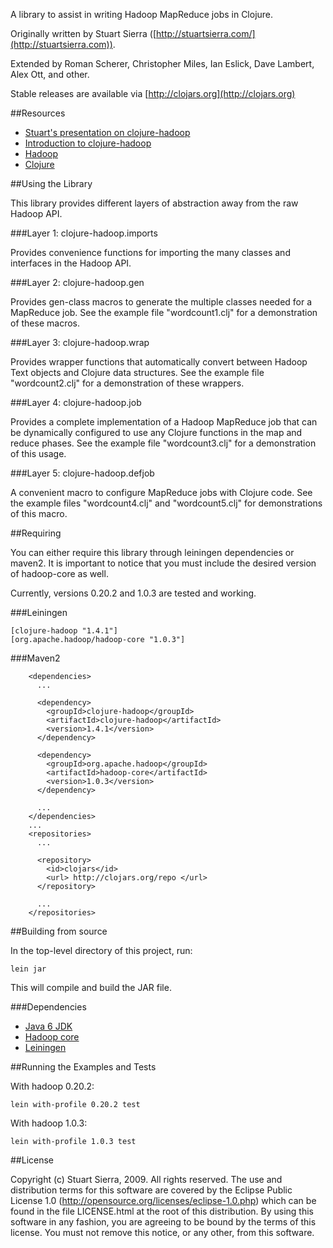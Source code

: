 A library to assist in writing Hadoop MapReduce jobs in Clojure.

Originally written by Stuart Sierra ([http://stuartsierra.com/](http://stuartsierra.com)).

Extended by Roman Scherer, Christopher Miles, Ian Eslick, Dave Lambert, Alex Ott, and other.

Stable releases are available via [http://clojars.org](http://clojars.org)

##Resources

* [Stuart's presentation on clojure-hadoop](http://vimeo.com/7669741)
* [Introduction to clojure-hadoop](http://alexott.net/en/clojure/ClojureHadoop.html)
* [Hadoop](http://hadoop.apache.org/)
* [Clojure](http://clojure.org/)

##Using the Library

This library provides different layers of abstraction away from the raw Hadoop API.

###Layer 1: clojure-hadoop.imports

Provides convenience functions for importing the many classes and interfaces in the Hadoop API.


###Layer 2: clojure-hadoop.gen

Provides gen-class macros to generate the multiple classes needed  for a MapReduce job.  See the example file "wordcount1.clj" for a demonstration of these macros.


###Layer 3: clojure-hadoop.wrap

Provides wrapper functions that automatically convert between Hadoop Text objects and Clojure data structures. See the example file "wordcount2.clj" for a demonstration of these wrappers.


###Layer 4: clojure-hadoop.job

Provides a complete implementation of a Hadoop MapReduce job that can be dynamically configured to use any Clojure functions in the map and reduce phases.  See the example file "wordcount3.clj" for a demonstration of this usage.


###Layer 5: clojure-hadoop.defjob

A convenient macro to configure MapReduce jobs with Clojure code. See the example files "wordcount4.clj" and "wordcount5.clj" for demonstrations of this macro.

##Requiring

You can either require this library through leiningen dependencies or maven2. It is important to notice that you must include the desired version of hadoop-core as well. 

Currently, versions 0.20.2 and 1.0.3 are tested and working.

###Leiningen

```
[clojure-hadoop "1.4.1"]
[org.apache.hadoop/hadoop-core "1.0.3"]
```

###Maven2

```
    <dependencies>
      ...

      <dependency>
        <groupId>clojure-hadoop</groupId>
        <artifactId>clojure-hadoop</artifactId>
        <version>1.4.1</version>
      </dependency>
      
      <dependency>
        <groupId>org.apache.hadoop</groupId>
        <artifactId>hadoop-core</artifactId>
        <version>1.0.3</version>
      </dependency>

      ...
    </dependencies>
    ...
    <repositories>
      ...

      <repository>
        <id>clojars</id>
        <url> http://clojars.org/repo </url>
      </repository>

      ...
    </repositories>
```


##Building from source

In the top-level directory of this project, run:

```
lein jar
```

This will compile and build the JAR file.


###Dependencies

* [Java 6 JDK](http://java.sun.com/)
* [Hadoop core]()
* [Leiningen](http://github.com/technomancy/leiningen)


##Running the Examples and Tests

With hadoop 0.20.2:

```
lein with-profile 0.20.2 test
```

With hadoop 1.0.3:

```
lein with-profile 1.0.3 test
```


##License

Copyright (c) Stuart Sierra, 2009. All rights reserved.  The use and distribution terms for this software are covered by the Eclipse Public License 1.0 (http://opensource.org/licenses/eclipse-1.0.php) which can be found in the file LICENSE.html at the root of this distribution. By using this software in any fashion, you are agreeing to be bound by the terms of this license. You must not remove this notice, or any other, from this software.